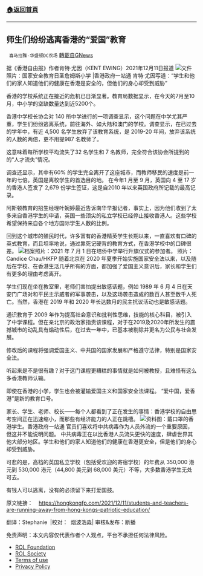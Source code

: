 ###  [:house:返回首頁](https://github.com/ourhimalayas/txt)
---


## 师生们纷纷逃离香港的“爱国”教育
` 喜马拉雅-华盛顿DC农场` [轉載自GNews](https://gnews.org/zh-hans/1744800/)

据《香港自由报》作者肯特·尤因（KENT EWING）2021年12月11日报道
![](https://assets.gnews.org/wp-content/uploads/2021/12/image002.gif)文件照片：国家安全教育日圣詹姆斯小学 |香港政府一站通
肯特·尤因写道：“学生和他们的家人知道他们的健康在香港是安全的，但他们的身心却受到威胁”

香港的学校系统正在接近的危机已日渐显著。教育局数据显示，在今天的7月至10月，中小学的空缺数量达到近5200个。

香港中学校长协会对 140 所中学进行的一项调查显示，这个问题在中学尤其严重，学生们纷纷逃离系统，前往海外、如大陆和澳门的学校。调查显示，在已过去的学年中，有近 4,500 名学生放弃了该教育系统，是 2019-20 年间，放弃该系统的人数的两倍，更不用提987 名教师了。

这意味着每所学校平均流失了32 名学生和 7 名教师，完全符合该协会所提到的的“人才流失”情况。

调查还显示，其中有60% 的学生完全离开了这座城市，而教师移民的速度是前一年的七倍。英国是离校学生的首选目的地。 在今年1 月至 9 月，英国向 4 至 17 岁的香港人签发了 2,679 份学生签证，这是自2010 年以来英国政府所记载的最高记录。

阿斯顿教育的招生经理叶婉婷最近告诉南华早报记者，事实上，因为他们收到了太多来自香港学生的申请，英国一些顶尖的私立学校已经停止接收香港人。这些学校希望保持来自各个地方国际学生人数的比例。

回到这个城市的殖民时代，许多富有的香港精英学生长期以来，一直喜欢有口碑的英式教育，而且坦率地说，通过靠死记硬背的教育方式，在香港学校中的口碑很差。
![](https://assets.gnews.org/wp-content/uploads/2021/12/image004-1.gif)档案照片：2021 年 7 月 1 日在培侨中学举行升旗仪式的参加者。 照片：Candice Chau/HKFP
随着北京在 2020 年夏季开始实施国家安全法以来，以及随后在学校、在香港生活几乎所有的方面，都加强了爱国主义意识后，家长和学生们有更多的理由考虑离开。

学生们现在坐在教室里，老师们害怕提出敏感话题，例如 1989 年 6 月 4 日在天安门广场对和平民主示威者的军事袭击，以及这场袭击造成的数百人甚至数千人死亡。当然，香港在 2019 年和 2020 年长达数月的民主抗议活动也是敏感话题。

通识教育于 2009 年作为提高社会意识和批判性思维，技能的核心科目，被引入了中学课程。但在亲北京的政治家指责该课程，对于在2019及2020年所发生的震撼城市的动乱具有煽动性后，在过去一年中，已基本被剔除并更名为公民与社会发展。

修改后的课程将强调爱国主义、中共国的国家发展和严格遵守法律，特别是国家安全法。

听起来是不是很有趣？对于这门课程更糟糕的事情就是如何被教授，且难怪有这么多香港教师认输。

即使在香港的小学，学生也会被灌输爱国主义和国家安全法课程。 “爱中国，爱香港”是新的教育口号。

家长、学生、老师、校长——每个人都看到了正在发生的事情：香港学校的自由思考空间正在迅速缩小，而那些有经济能力的人正在跳槽。
![](https://assets.gnews.org/wp-content/uploads/2021/12/image006.gif)资料图：戴口罩的香港学生。香港政府一站通
官员们喜欢将中共病毒作为人员外流的一个重要原因，但这并不能说明问题。 中共病毒正在以比香港人员流失更快的速度，肆虐世界其他大部分地区。学生和他们的家人知道他们的健康在香港更安全，但是他们的身心却受到威胁。

可悲的是，高档的英国私立学校（包括受欢迎的寄宿学校）的年费从 350,000 港元到 530,000 港元（44,800 美元到 68,000 美元）不等，大多数香港学生无处可去。

有钱人可以逃离，没有的必须留下来打爱国鼓。

原文链接：    https://hongkongfp.com/2021/12/11/students-and-teachers-are-running-away-from-hong-kongs-patriotic-education/

翻译：Stephanie  |校对：  烟波浩淼| 审核&发布：断播

 

免责声明：本文内容仅代表作者个人观点，平台不承担任何法律风险。

- [ROL Foundation](https://rolfoundation.org/)
- [ROL Society](https://rolsociety.org/)
- [Terms of use](https://gnews.org/terms-of-use-3/)
- [Privacy Policy](https://gnews.org/privacy-policy/)
